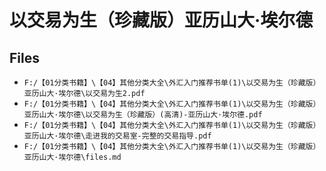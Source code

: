 # 以交易为生（珍藏版）亚历山大·埃尔德

## Files

- `F:/【01分类书籍】\【04】其他分类大全\外汇入门推荐书单(1)\以交易为生（珍藏版）亚历山大·埃尔德\以交易为生2.pdf`
- `F:/【01分类书籍】\【04】其他分类大全\外汇入门推荐书单(1)\以交易为生（珍藏版）亚历山大·埃尔德\以交易为生（珍藏版）(高清)-亚历山大·埃尔德.pdf`
- `F:/【01分类书籍】\【04】其他分类大全\外汇入门推荐书单(1)\以交易为生（珍藏版）亚历山大·埃尔德\走进我的交易室-完整的交易指导.pdf`
- `F:/【01分类书籍】\【04】其他分类大全\外汇入门推荐书单(1)\以交易为生（珍藏版）亚历山大·埃尔德\files.md`
